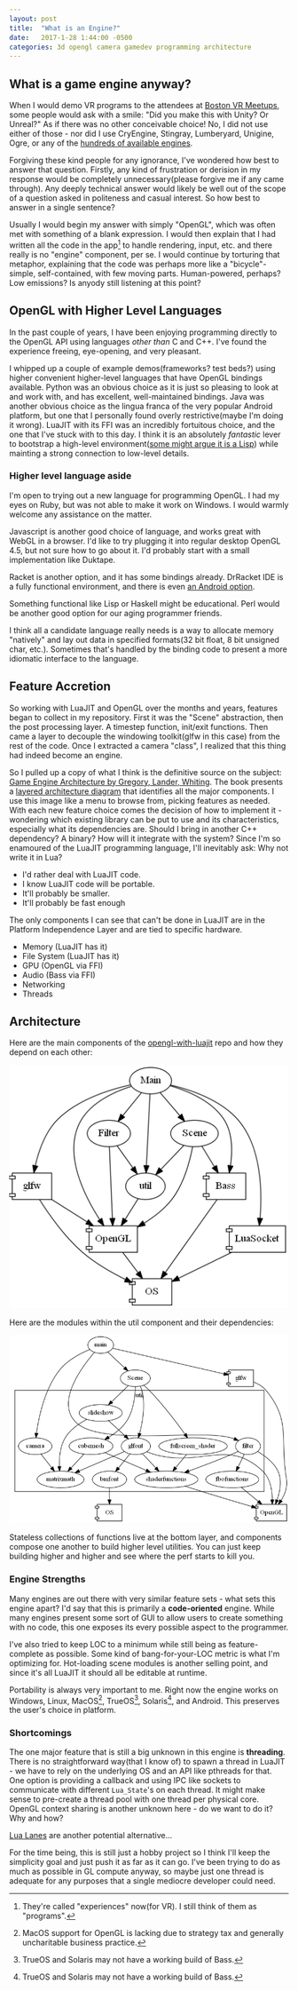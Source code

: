 ```yaml
---
layout: post
title:  "What is an Engine?"
date:   2017-1-28 1:44:00 -0500
categories: 3d opengl camera gamedev programming architecture
---
```


## What is a game engine anyway?

When I would demo VR programs to the attendees at [Boston VR Meetups][BostonVR], some people would ask with a smile: "Did you make this with Unity? Or Unreal?" As if there was no other conceivable choice! No, I did not use either of those - nor did I use CryEngine, Stingray, Lumberyard, Unigine, Ogre, or any of the [hundreds of available engines][Engine List].

Forgiving these kind people for any ignorance, I've wondered how best to answer that question. Firstly, any kind of frustration or derision in my response would be completely unnecessary(please forgive me if any came through). Any deeply technical answer would likely be well out of the scope of a question  asked in politeness and casual interest. So how best to answer in a single sentence?

Usually I would begin my answer with simply "OpenGL", which was often met with something of a blank expression. I would then explain that I had written all the code in the app[^1] to handle rendering, input, etc. and there really is no "engine" component, per se. I would continue by torturing that metaphor, explaining that the code was perhaps more like a "bicycle"- simple, self-contained, with few moving parts. Human-powered, perhaps? Low emissions? Is anyody still listening at this point?



[BostonVR]: http://bostonvr.org
[Engine List]: https://en.wikipedia.org/wiki/List_of_game_engines

[^1]: They're called "experiences" now(for VR). I still think of them as "programs".


## OpenGL with Higher Level Languages

In the past couple of years, I have been enjoying programming directly to the OpenGL API using languages *other than* C and C++. I've found the experience freeing, eye-opening, and very pleasant.

I whipped up a couple of example demos(frameworks? test beds?) using higher convenient higher-level languages that have OpenGL bindings available. Python was an obvious choice as it is just so pleasing to look at and work with, and has excellent, well-maintained bindings. Java was another obvious choice as the lingua franca of the very popular Android platform, but one that I personally found overly restrictive(maybe I'm doing it wrong). LuaJIT with its FFI was an incredibly fortuitous choice, and the one that I've stuck with to this day. I think it is an absolutely *fantastic* lever to bootstrap a high-level environment([some might argue it is a Lisp][Lua is Lisp]) while mainting a strong connection to low-level details.

[Lua is Lisp]: https://github.com/meric/l2l


### Higher level language aside

I'm open to trying out a new language for programming OpenGL. I had my eyes on Ruby, but was not able to make it work on Windows. I would warmly welcome any assistance on the matter.

Javascript is another good choice of language, and works great with WebGL in a browser. I'd like to try plugging it into regular desktop OpenGL 4.5, but not sure how to go about it. I'd probably start with a small implementation like Duktape.

Racket is another option, and it has some bindings already. DrRacket IDE is a fully functional environment, and there is even [an Android option][racket-android].

Something functional like Lisp or Haskell might be educational. Perl would be another good option for our aging programmer friends.

I think all a candidate language really needs is a way to allocate memory "natively" and lay out data in specified formats(32 bit float, 8 bit unsigned char, etc.). Sometimes that's handled by the binding code to present a more idiomatic interface to the language.

[racket-android]: https://github.com/jeapostrophe/racket-android

## Feature Accretion

So working with LuaJIT and OpenGL over the months and years, features began to collect in my repository. First it was the "Scene" abstraction, then the post processing layer. A timestep function, init/exit functions. Then came a layer to decouple the windowing toolkit(glfw in this case) from the rest of the code. Once I extracted a camera "class", I realized that this thing had indeed become an engine.

So I pulled up a copy of what I think is the definitive source on the subject: [Game Engine Architecture by Gregory, Lander, Whiting][Game Engine Architecture]. The book presents a [layered architecture diagram][gamearch_layers] that identifies all the major components. I use this image like a menu to browse from, picking features as needed. With each new feature choice comes the decision of how to implement it - wondering which existing library can be put to use and its characteristics, especially what its dependencies are. Should I bring in another C++ dependency? A binary? How will it integrate with the system? Since I'm so enamoured of the LuaJIT programming language, I'll inevitably ask: Why not write it in Lua?

 - I'd rather deal with LuaJIT code.
 - I know LuaJIT code will be portable.
 - It'll probably be smaller.
 - It'll probably be fast enough

The only components I can see that can't be done in LuaJIT are in the Platform Independence Layer and are tied to specific hardware.

 - Memory (LuaJIT has it)
 - File System (LuaJIT has it)
 - GPU (OpenGL via FFI)
 - Audio (Bass via FFI)
 - Networking
 - Threads


[Game Engine Architecture]: https://www.amazon.com/Game-Engine-Architecture-Jason-Gregory/dp/1568814135
[gamearch_layers]: http://www.gameenginebook.com/img/fig-runtime-arch.jpg

## Architecture

Here are the main components of the [opengl-with-luajit][opengl-with-luajit] repo and how they depend on each other:

![dependency graph](/assets/luajit-engine-arch.png)

[opengl-with-luajit]: https://bitbucket.org/jimbo00000/opengl-with-luajit

Here are the modules within the util component and their dependencies:

![dependency graph](/assets/luajit-utils-arch.png)

Stateless collections of functions live at the bottom layer, and components compose one another to build higher level utilities. You can just keep building higher and higher and see where the perf starts to kill you.


### Engine Strengths

Many engines are out there with very similar feature sets - what sets this engine apart? I'd say that this is primarily a **code-oriented** engine. While many engines present some sort of GUI to allow users to create something with no code, this one exposes its every possible aspect to the programmer.

I've also tried to keep LOC to a minimum while still being as feature-complete as possible. Some kind of bang-for-your-LOC metric is what I'm optimizing for. Hot-loading scene modules is another selling point, and since it's all LuaJIT it should all be editable at runtime.

Portability is always very important to me. Right now the engine works on Windows, Linux, MacOS[^2], TrueOS[^3], Solaris[^3], and Android. This preserves the user's choice in platform.

[^2]: MacOS support for OpenGL is lacking due to strategy tax and generally uncharitable business practice.

[^3]: TrueOS and Solaris may not have a working build of Bass.

### Shortcomings

The one major feature that is still a big unknown in this engine is **threading**. There is no straightforward way(that I know of) to spawn a thread in LuaJIT - we have to rely on the underlying OS and an API like pthreads for that. One option is providing a callback and using IPC like sockets to communicate with different `Lua_State`'s on each thread. It might make sense to pre-create a thread pool with one thread per physical core. OpenGL context sharing is another unknown here - do we want to do it? Why and how?

[Lua Lanes][lanes] are another potential alternative...

[lanes]: https://github.com/LuaLanes/lanes

For the time being, this is still just a hobby project so I think I'll keep the simplicity goal and just push it as far as it can go. I've been trying to do as much as possible in GL compute anyway, so maybe just one thread is adequate for any purposes that a single mediocre developer could need.


